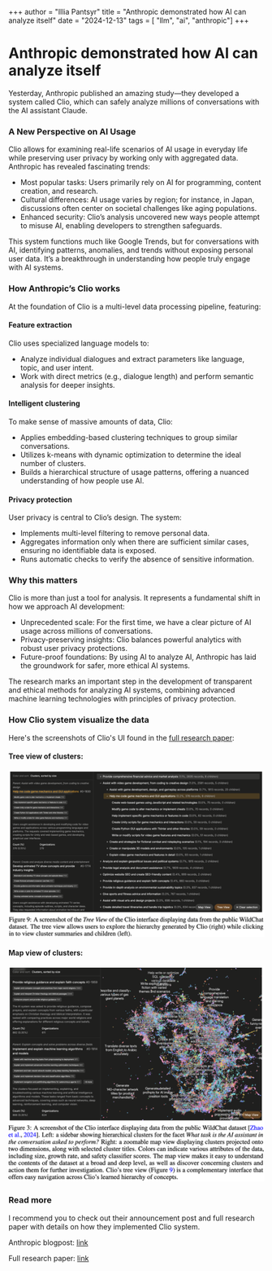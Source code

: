 +++
author = "Illia Pantsyr"
title = "Anthropic demonstrated how AI can analyze itself"
date = "2024-12-13"
tags = [ "llm", "ai", "anthropic"]
+++

# Anthropic demonstrated how AI can analyze itself

Yesterday, Anthropic published an amazing study—they developed a system called Clio, which can safely analyze millions of conversations with the AI assistant Claude.

### A New Perspective on AI Usage

Clio allows for examining real-life scenarios of AI usage in everyday life while preserving user privacy by working only with aggregated data. Anthropic has revealed fascinating trends:

- Most popular tasks: Users primarily rely on AI for programming, content creation, and research.
- Cultural differences: AI usage varies by region; for instance, in Japan, discussions often center on societal challenges like aging populations.
- Enhanced security: Clio’s analysis uncovered new ways people attempt to misuse AI, enabling developers to strengthen safeguards.

This system functions much like Google Trends, but for conversations with AI, identifying patterns, anomalies, and trends without exposing personal user data. It’s a breakthrough in understanding how people truly engage with AI systems.

### How Anthropic’s Clio works

At the foundation of Clio is a multi-level data processing pipeline, featuring:


#### Feature extraction
Clio uses specialized language models to:
  - Analyze individual dialogues and extract parameters like language, topic, and user intent.
  - Work with direct metrics (e.g., dialogue length) and perform semantic analysis for deeper insights.

#### Intelligent clustering
To make sense of massive amounts of data, Clio:
  - Applies embedding-based clustering techniques to group similar conversations.
  - Utilizes k-means with dynamic optimization to determine the ideal number of clusters.
  - Builds a hierarchical structure of usage patterns, offering a nuanced understanding of how people use AI.

#### Privacy protection

User privacy is central to Clio’s design. The system:
  - Implements multi-level filtering to remove personal data.
  - Aggregates information only when there are sufficient similar cases, ensuring no identifiable data is exposed.
  - Runs automatic checks to verify the absence of sensitive information.

### Why this matters
Clio is more than just a tool for analysis. It represents a fundamental shift in how we approach AI development:
- Unprecedented scale: For the first time, we have a clear picture of AI usage across millions of conversations.
- Privacy-preserving insights: Clio balances powerful analytics with robust user privacy protections.
- Future-proof foundations: By using AI to analyze AI, Anthropic has laid the groundwork for safer, more ethical AI systems.

The research marks an important step in the development of transparent and ethical methods for analyzing AI systems, combining advanced machine learning technologies with principles of privacy protection.

### How Clio system visualize the data
Here's the screenshots of Clio's UI found in the [full research paper](https://assets.anthropic.com/m/7e1ab885d1b24176/original/Clio-Privacy-Preserving-Insights-into-Real-World-AI-Use.pdf):

#### Tree view of clusters:
![Tree view](/anthropic_demonstrated_how_ai_can_analyze_itself/tree_view_of_clio_system.png)

#### Map view of clusters:
![Map view](/anthropic_demonstrated_how_ai_can_analyze_itself/map_view_of_clio_system.png)

### Read more
I recommend you to check out their announcement post and full research paper with details on how they implemented Clio system.

Anthropic blogpost: [link](https://www.anthropic.com/research/clio)

Full research paper: [link](https://assets.anthropic.com/m/7e1ab885d1b24176/original/Clio-Privacy-Preserving-Insights-into-Real-World-AI-Use.pdf)
